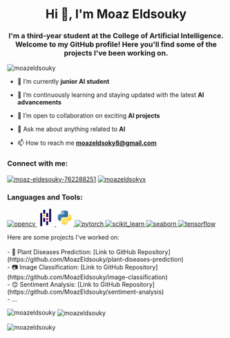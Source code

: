 <h1 align="center">Hi 👋, I'm Moaz Eldsouky</h1>
<h3 align="center">I'm a third-year student at the College of Artificial Intelligence. Welcome to my GitHub profile! Here you'll find some of the projects I've been working on.</h3>

<p align="left"> <img src="https://komarev.com/ghpvc/?username=moazeldsouky&label=Profile%20views&color=0e75b6&style=flat" alt="moazeldsouky" /> </p>

- 🔭 I’m currently **junior AI student**

- 🌱 I’m continuously learning and staying updated with the latest **AI advancements**

- 👯 I’m open to collaboration on exciting **AI projects**

- 💬 Ask me about anything related to **AI**

- 📫 How to reach me **moazeldsoky8@gmail.com**

<h3 align="left">Connect with me:</h3>
<p align="left">
<a href="https://linkedin.com/in/moaz-eldesouky-762288251" target="blank"><img align="center" src="https://raw.githubusercontent.com/rahuldkjain/github-profile-readme-generator/master/src/images/icons/Social/linked-in-alt.svg" alt="moaz-eldesouky-762288251" height="30" width="40" /></a>
<a href="https://kaggle.com/moazeldsokyx" target="blank"><img align="center" src="https://raw.githubusercontent.com/rahuldkjain/github-profile-readme-generator/master/src/images/icons/Social/kaggle.svg" alt="moazeldsokyx" height="30" width="40" /></a>
</p>

<h3 align="left">Languages and Tools:</h3>
<p align="left"> <a href="https://opencv.org/" target="_blank" rel="noreferrer"> <img src="https://www.vectorlogo.zone/logos/opencv/opencv-icon.svg" alt="opencv" width="40" height="40"/> </a> <a href="https://pandas.pydata.org/" target="_blank" rel="noreferrer"> <img src="https://raw.githubusercontent.com/devicons/devicon/2ae2a900d2f041da66e950e4d48052658d850630/icons/pandas/pandas-original.svg" alt="pandas" width="40" height="40"/> </a> <a href="https://www.python.org" target="_blank" rel="noreferrer"> <img src="https://raw.githubusercontent.com/devicons/devicon/master/icons/python/python-original.svg" alt="python" width="40" height="40"/> </a> <a href="https://pytorch.org/" target="_blank" rel="noreferrer"> <img src="https://www.vectorlogo.zone/logos/pytorch/pytorch-icon.svg" alt="pytorch" width="40" height="40"/> </a> <a href="https://scikit-learn.org/" target="_blank" rel="noreferrer"> <img src="https://upload.wikimedia.org/wikipedia/commons/0/05/Scikit_learn_logo_small.svg" alt="scikit_learn" width="40" height="40"/> </a> <a href="https://seaborn.pydata.org/" target="_blank" rel="noreferrer"> <img src="https://seaborn.pydata.org/_images/logo-mark-lightbg.svg" alt="seaborn" width="40" height="40"/> </a> <a href="https://www.tensorflow.org" target="_blank" rel="noreferrer"> <img src="https://www.vectorlogo.zone/logos/tensorflow/tensorflow-icon.svg" alt="tensorflow" width="40" height="40"/> </a> </p>

<p align="left">Here are some projects I've worked on:<br><br>- 🌱 Plant Diseases Prediction: [Link to GitHub Repository](https://github.com/MoazEldsouky/plant-diseases-prediction)<br>- 📷 Image Classification: [Link to GitHub Repository](https://github.com/MoazEldsouky/image-classification)<br>- 😊 Sentiment Analysis: [Link to GitHub Repository](https://github.com/MoazEldsouky/sentiment-analysis)<br>- ...</p>


<p><img align="left" src="https://github-readme-stats.vercel.app/api/top-langs?username=moazeldsouky&show_icons=true&locale=en&layout=compact" alt="moazeldsouky" /></p>

<p>&nbsp;<img align="center" src="https://github-readme-stats.vercel.app/api?username=moazeldsouky&show_icons=true&locale=en" alt="moazeldsouky" /></p>

<p><img align="center" src="https://github-readme-streak-stats.herokuapp.com/?user=moazeldsouky&" alt="moazeldsouky" /></p>


